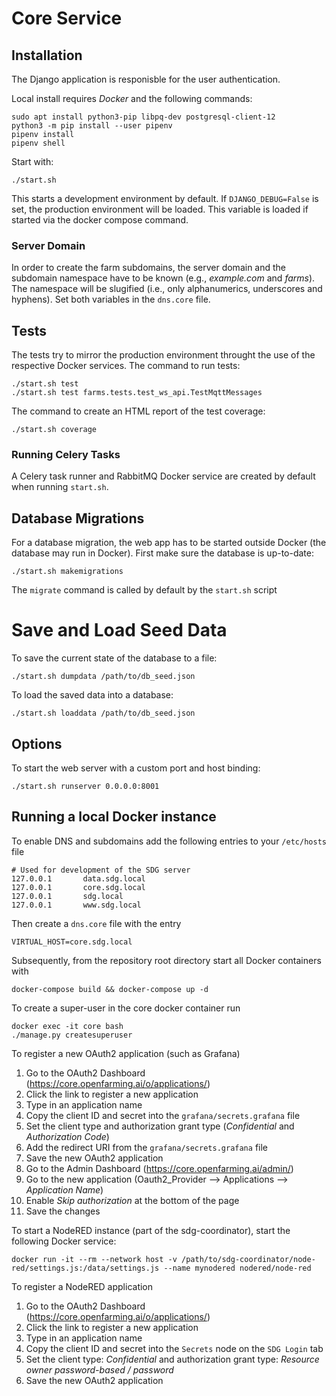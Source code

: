 # Core Service

## Installation

The Django application is responisble for the user authentication.

Local install requires *Docker* and the following commands:

    sudo apt install python3-pip libpq-dev postgresql-client-12
    python3 -m pip install --user pipenv
    pipenv install
    pipenv shell

Start with:

    ./start.sh

This starts a development environment by default. If `DJANGO_DEBUG=False` is set, the production environment will be loaded. This variable is loaded if started via the docker compose command.

### Server Domain

In order to create the farm subdomains, the server domain and the subdomain namespace have to be known (e.g., *example.com* and *farms*). The namespace will be slugified (i.e., only alphanumerics, underscores and hyphens). Set both variables in the `dns.core` file.

## Tests

The tests try to mirror the production environment throught the use of the respective Docker services. The command to run tests:

    ./start.sh test
    ./start.sh test farms.tests.test_ws_api.TestMqttMessages

The command to create an HTML report of the test coverage:

    ./start.sh coverage

### Running Celery Tasks

A Celery task runner and RabbitMQ Docker service are created by default when running `start.sh`.

## Database Migrations

For a database migration, the web app has to be started outside Docker (the database may run in Docker). First make sure the database is up-to-date:

    ./start.sh makemigrations

The `migrate` command is called by default by the `start.sh` script

# Save and Load Seed Data

To save the current state of the database to a file:

    ./start.sh dumpdata /path/to/db_seed.json

To load the saved data into a database:

    ./start.sh loaddata /path/to/db_seed.json

## Options

To start the web server with a custom port and host binding:

    ./start.sh runserver 0.0.0.0:8001

## Running a local Docker instance

To enable DNS and subdomains add the following entries to your `/etc/hosts` file

    # Used for development of the SDG server
    127.0.0.1       data.sdg.local
    127.0.0.1       core.sdg.local
    127.0.0.1       sdg.local
    127.0.0.1       www.sdg.local

Then create a `dns.core` file with the entry

    VIRTUAL_HOST=core.sdg.local

Subsequently, from the repository root directory start all Docker containers with

    docker-compose build && docker-compose up -d

To create a super-user in the core docker container run

    docker exec -it core bash
    ./manage.py createsuperuser

To register a new OAuth2 application (such as Grafana)
1. Go to the OAuth2 Dashboard (https://core.openfarming.ai/o/applications/)
2. Click the link to register a new application
3. Type in an application name
4. Copy the client ID and secret into the `grafana/secrets.grafana` file
5. Set the client type and authorization grant type (*Confidential* and *Authorization Code*)
6. Add the redirect URI from the `grafana/secrets.grafana` file
7. Save the new OAuth2 application
8. Go to the Admin Dashboard (https://core.openfarming.ai/admin/)
9. Go to the new application (Oauth2_Provider --> Applications --> *Application Name*)
10. Enable *Skip authorization* at the bottom of the page
11. Save the changes

To start a NodeRED instance (part of the sdg-coordinator), start the following Docker service:

    docker run -it --rm --network host -v /path/to/sdg-coordinator/node-red/settings.js:/data/settings.js --name mynodered nodered/node-red

To register a NodeRED application
1. Go to the OAuth2 Dashboard (https://core.openfarming.ai/o/applications/)
2. Click the link to register a new application
3. Type in an application name
4. Copy the client ID and secret into the `Secrets` node on the `SDG Login` tab
5. Set the client type: *Confidential* and authorization grant type: *Resource owner password-based / password*
6. Save the new OAuth2 application
